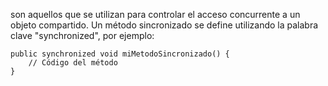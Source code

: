 son aquellos que se utilizan para controlar el acceso concurrente a un objeto compartido. Un método sincronizado se define utilizando la palabra clave "synchronized", por ejemplo:
```
public synchronized void miMetodoSincronizado() {
    // Código del método
}
```
